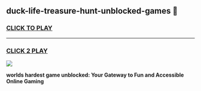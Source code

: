 
## duck-life-treasure-hunt-unblocked-games 👋
<h3>
<a href="https://premium.freeplayer.one?title=duck-life-treasure-hunt-unblocked-games&ref=14F">CLICK TO PLAY</a></h3>
<hr>

<h3>
<a href="https://premium.freeplayer.one?title=duck-life-treasure-hunt-unblocked-games&ref=14F">CLICK 2 PLAY</a>
  
</h3>

<a href="https://premium.freeplayer.one?title=duck-life-treasure-hunt-unblocked-games&ref=12F/"><img src="https://clearcache.store/games.png"></a>


**worlds hardest game unblocked: Your Gateway to Fun and Accessible Online Gaming**
